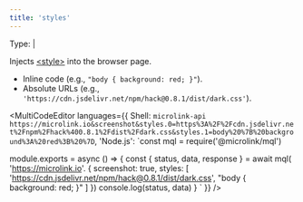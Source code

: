 ```yaml
---
title: 'styles'
--- 
```


Type: <TypeContainer><Type children='<string>'/> | <Type children='<string[]>'/></TypeContainer>

Injects [&lt;style&gt;](https://developer.mozilla.org/en-US/docs/Web/HTML/Element/style) into the browser page.

- Inline code (e.g., `"body { background: red; }"`).
- Absolute URLs (e.g., `'https://cdn.jsdelivr.net/npm/hack@0.8.1/dist/dark.css'`).

<MultiCodeEditor languages={{
  Shell: `microlink-api https://microlink.io&screenshot&styles.0=https%3A%2F%2Fcdn.jsdelivr.net%2Fnpm%2Fhack%400.8.1%2Fdist%2Fdark.css&styles.1=body%20%7B%20background%3A%20red%3B%20%7D`,
  'Node.js': `const mql = require('@microlink/mql')
 
module.exports = async () => {
  const { status, data, response } = await mql(
    'https://microlink.io'. { 
      screenshot: true,
      styles: [
        'https://cdn.jsdelivr.net/npm/hack@0.8.1/dist/dark.css', 
        "body { background: red; }"
      ]
  })
  console.log(status, data)
}
  `
  }} 
/>
